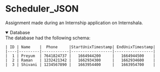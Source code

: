 # Scheduler_JSON
Assignment made during an Internship application on Internshala.


<details open>
<summary>Database
</summary>
The database had the following schema:

```
| ID | Name    |  Phone     |StartUnixTimestamp| EndUnixTimestamp|
|----|---------|------------|------------------|-----------------|
|  1 | Preyum  | 7641824737 |   1664944200     |   1664944500    |
|  2 | Raman   | 1232421342 |   1662934300     |   1662934600    |
|  3 | Shivani | 1234567890 |   1663954400     |   1663954700    |

```
</detail>
